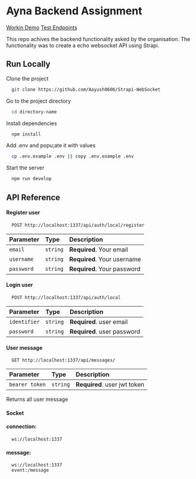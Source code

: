 
# Ayna Backend Assignment

[Workin Demo](https://youtu.be/iBTTOBocI7I)
[Test Endpoints](https://hoppscotch.io/)

This repo achives the backend functionality asked by the organisation. The functionality was to create a echo websocket API using Strapi.


## Run Locally

Clone the project

```bash
  git clone https://github.com/Aayush0606/Strapi-WebSocket
```

Go to the project directory

```bash
  cd directory-name
```

Install dependencies

```bash
  npm install
```

Add .env and popu;ate it with values

```bash
  cp .env.example .env || copy .env.example .env
```

Start the server

```bash
  npm run develop
```


## API Reference

#### Register user

```http
  POST http://localhost:1337/api/auth/local/register
```

| Parameter | Type     | Description                |
| :-------- | :------- | :------------------------- |
| `email` | `string` | **Required**. Your email |
| `username` | `string` | **Required**. Your username |
| `password` | `string` | **Required**. Your password |


#### Login user

```http
  POST http://localhost:1337/api/auth/local
```

| Parameter | Type     | Description                       |
| :-------- | :------- | :-------------------------------- |
| `identifier`      | `string` | **Required**. user email |
| `password`      | `string` | **Required**. user password |



#### User message

```http
  GET http://localhost:1337/api/messages/
```

| Parameter | Type     | Description                       |
| :-------- | :------- | :-------------------------------- |
| `bearer token`      | `string` | **Required**. user jwt token |

 Returns all user message


#### Socket

#### connection:  
```http
  ws://localhost:1337
```
#### message:  
```http
  ws://localhost:1337
  event:/message
```
